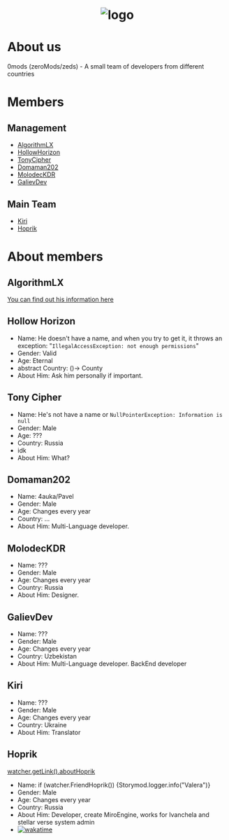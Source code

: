 # <div align="center"> <img src=https://i.imgur.com/CQ2wMX3.png alt="logo"> </div>
# About us
0mods (zeroMods/zeds) - A small team of developers from different countries

# Members

## Management
- [AlgorithmLX](https://github.com/algorithmlx)
- [HollowHorizon](https://github.com/hollowhorizon)
- [TonyCipher](https://github.com/tonycipher)
- [Domaman202](https://github.com/domaman202)
- [MolodecKDR](https://github.com/MolodecKDR)
- [GalievDev](https://github.com/GalievDev)
## Main Team
- [Kiri](https://github.com/Kiri-Yoshikage)
- [Hoprik](https://github.com/Hoprik)

# About members

## AlgorithmLX
[You can find out his information here](https://github.com/AlgorithmLX/AlgorithmLX/blob/main/README.md)

## Hollow Horizon

- Name: He doesn't have a name, and when you try to get it, it throws an exception: "`IllegalAccessException: not enough permissions`"
- Gender: Valid
- Age: Eternal 
- abstract Country: ()-> County 
- About Him: Ask him personally if important.

## Tony Cipher

- Name: He's not have a name or `NullPointerException: Information is null`
- Gender: Male
- Age: ???
- Country: Russia
- idk
- About Him: What?

## Domaman202

- Name: 4auka/Pavel
- Gender: Male
- Age: Changes every year
- Country: ...
- About Him: Multi-Language developer.

## MolodecKDR

- Name: ???
- Gender: Male
- Age: Changes every year
- Country: Russia
- About Him: Designer.

## GalievDev

- Name: ???
- Gender: Male
- Age: Changes every year
- Country: Uzbekistan
- About Him: Multi-Language developer. BackEnd developer

## Kiri

- Name: ???
- Gender: Male
- Age: Changes every year
- Country: Ukraine
- About Him: Translator

## Hoprik
[watcher.getLink().aboutHoprik](https://github.com/hoprik/hoprik/blob/main/README.md)
- Name: if (watcher.FriendHoprik()) {Storymod.logger.info("Valera")}
- Gender: Male
- Age: Changes every year
- Country: Russia
- About Him: Developer, create MiroEngine, works for Ivanchela and stellar verse system admin
- [![wakatime](https://wakatime.com/badge/user/dfcbe794-c409-4097-a53e-aedc2d8b21d6.svg)](https://wakatime.com/@Hoprik)
